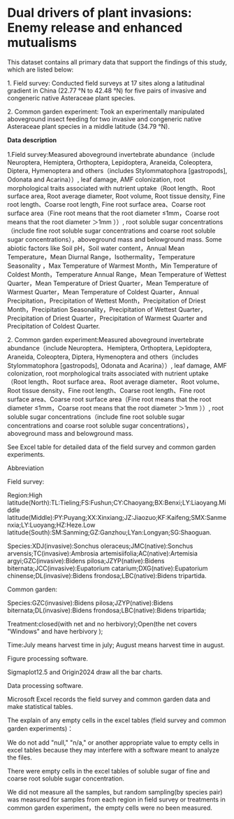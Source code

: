 # Dual drivers of plant invasions: Enemy release and enhanced mutualisms

This dataset contains all primary data that support the findings of this study, which are listed below:

1\. Field survey: Conducted field surveys at 17 sites along a latitudinal gradient in China (22.77 °N to 42.48 °N) for five pairs of  invasive and congeneric native Asteraceae plant species.

2\. Common garden experiment: Took an experimentally manipulated aboveground insect feeding for two invasive and congeneric native Asteraceae plant species in a middle latitude (34.79 °N).

**Data description**

1.Field survey:Measured aboveground invertebrate abundance（include Neuroptera, Hemiptera, Orthoptera, Lepidoptera, Araneida, Coleoptera, Diptera, Hymenoptera and others（includes Stylommatophora [gastropods], Odonata and Acarina））, leaf damage, AMF colonization, root morphological traits associated with nutrient uptake（Root length、Root surface area, Root average diameter, Root volume, Root tissue density, Fine root length、Coarse root length, Fine root surface area、Coarse root  surface area（Fine root means that the root diameter ≤1mm，Coarse root means that  the root diameter ＞1mm ））, root soluble sugar concentrations（include fine root soluble sugar concentrations and coarse root soluble sugar concentrations），aboveground mass and belowground mass. Some abiotic factors like Soil pH，Soil water content，Annual Mean Temperature，Mean Diurnal Range，Isothermality，Temperature Seasonality ，Max Temperature of Warmest Month，Min Temperature of Coldest Month，Temperature Annual Range，Mean Temperature of Wettest Quarter，Mean Temperature of Driest Quarter，Mean Temperature of Warmest Quarter，Mean Temperature of Coldest Quarter，Annual Precipitation，Precipitation of Wettest Month，Precipitation of Driest Month，Precipitation Seasonality，Precipitation of Wettest Quarter，Precipitation of Driest Quarter，Precipitation of Warmest Quarter and Precipitation of Coldest Quarter.

2\. Common garden experiment:Measured aboveground invertebrate abundance（include Neuroptera、Hemiptera, Orthoptera, Lepidoptera, Araneida, Coleoptera, Diptera, Hymenoptera and others（includes Stylommatophora [gastropods], Odonata and Acarina））, leaf damage, AMF colonization, root morphological traits associated with nutrient uptake（Root length、Root surface area、Root average diameter、Root volume、Root tissue density、Fine root length、Coarse root length、Fine root surface area、Coarse root  surface area（Fine root means that the root diameter ≤1mm，Coarse root means that  the root diameter ＞1mm ））, root soluble sugar concentrations（include fine root soluble sugar concentrations and coarse root soluble sugar concentrations），aboveground mass and belowground mass.

See Excel table for detailed data of the field survey and common garden experiments.

Abbreviation

Field survey:

Region:High latitude(North):TL:Tieling;FS:Fushun;CY:Chaoyang;BX:Benxi;LY:Liaoyang.Middle latitude(Middle):PY:Puyang;XX:Xinxiang;JZ:Jiaozuo;KF:Kaifeng;SMX:Sanmenxia;LY:Luoyang;HZ:Heze.Low latitude(South):SM:Sanming;GZ:Ganzhou;LYan:Longyan;SG:Shaoguan.

Species:XDJ(invasive):Sonchus oleraceus;JMC(native):Sonchus arvensis;TC(invasive):Ambrosia artemisiifolia;AC(native):Artemisia argyi;GZC(invasive):Bidens pilosa;JZYP(native):Bidens biternata;JCC(invasive):Eupatorium catarium;DXG(native):Eupatorium chinense;DL(invasive):Bidens frondosa;LBC(native):Bidens tripartida.

Common garden:

Species:GZC(invasive):Bidens pilosa;JZYP(native):Bidens biternata;DL(invasive):Bidens frondosa;LBC(native):Bidens tripartida;

Treatment:closed(with net and no herbivory);Open(the net covers "Windows" and have herbivory );

Time:July means harvest time in july; August means harvest time in august.

Figure processing software.

Sigmaplot12.5 and Origin2024 draw all the bar charts.

Data processing software.

Microsoft Excel records the field survey and common garden data and make statistical tables.

The explain of any empty cells in the excel tables (field survey and common garden experiments)：

We do not add "null," "n/a," or another appropriate value to empty cells in excel tables because they may interfere with a software meant to analyze the files.

There were empty cells in the excel tables of soluble sugar of fine and coarse root soluble sugar concentration.

We did not measure all the samples, but random sampling(by species pair) was measured for samples from each region in field survey or treatments in common garden experiment，the empty cells were no been measured.

